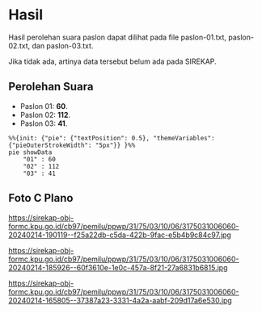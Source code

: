 # Hasil

Hasil perolehan suara paslon dapat dilihat pada file paslon-01.txt, paslon-02.txt, dan paslon-03.txt.

Jika tidak ada, artinya data tersebut belum ada pada SIREKAP.

## Perolehan Suara

 * Paslon 01: **60**.
 * Paslon 02: **112**.
 * Paslon 03: **41**.

```mermaid
%%{init: {"pie": {"textPosition": 0.5}, "themeVariables": {"pieOuterStrokeWidth": "5px"}} }%%
pie showData
    "01" : 60
    "02" : 112
    "03" : 41
```
## Foto C Plano

https://sirekap-obj-formc.kpu.go.id/cb97/pemilu/ppwp/31/75/03/10/06/3175031006060-20240214-190119--f25a22db-c5da-422b-9fac-e5b4b9c84c97.jpg

https://sirekap-obj-formc.kpu.go.id/cb97/pemilu/ppwp/31/75/03/10/06/3175031006060-20240214-185926--60f3610e-1e0c-457a-8f21-27a6831b6815.jpg

https://sirekap-obj-formc.kpu.go.id/cb97/pemilu/ppwp/31/75/03/10/06/3175031006060-20240214-165805--37387a23-3331-4a2a-aabf-209d17a6e530.jpg
